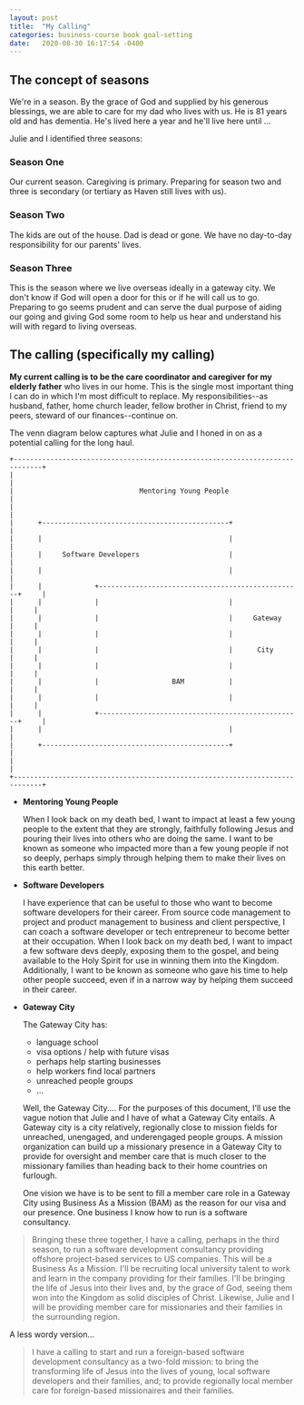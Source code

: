 ```yaml
---
layout: post
title:  "My Calling"
categories: business-course book goal-setting
date:   2020-08-30 16:17:54 -0400
---
```

<!-- circa 30 Aug 2020 after conversation with Mylo -->

## The concept of seasons

We're in a season.  By the grace of God and supplied by his generous blessings, we are able to care for my dad who lives with us.  He is 81 years old and has dementia.  He's lived here a year and he'll live here until ...

Julie and I identified three seasons:

### Season One

Our current season.  Caregiving is primary.  Preparing for season two and three is secondary (or tertiary as Haven still lives with us).

### Season Two

The kids are out of the house.  Dad is dead or gone.  We have no day-to-day responsibility for our parents' lives.

### Season Three

This is the season where we live overseas ideally in a gateway city.  We don't know if God will open a door for this or if he will call us to go.  Preparing to go seems prudent and can serve the dual purpose of aiding our going and giving God some room to help us hear and understand his will with regard to living overseas.

## The calling (specifically my calling)

__My current calling is to be the care coordinator and caregiver for my elderly father__ who lives in our home.  This is the single most important thing I can do in which I'm most difficult to replace.  My responsibilities--as husband, father, home church leader, fellow brother in Christ, friend to my peers, steward of our finances--continue on.

The venn diagram below captures what Julie and I honed in on as a potential calling for the long haul.

```
+-----------------------------------------------------------------------------+
|                                                                             |
|                               Mentoring Young People                        |
|                                                                             |
|      +----------------------------------------------+                       |
|      |                                              |                       |
|      |     Software Developers                      |                       |
|      |                                              |                       |
|      |             +--------------------------------------------------+     |
|      |             |                                |                 |     |
|      |             |                                |     Gateway     |     |
|      |             |                                |                 |     |
|      |             |                                |      City       |     |
|      |             |                                |                 |     |
|      |             |                  BAM           |                 |     |
|      |             |                                |                 |     |
|      |             +--------------------------------------------------+     |
|      |                                              |                       |
|      +----------------------------------------------+                       |
|                                                                             |
+-----------------------------------------------------------------------------+

```

  - __Mentoring Young People__

    When I look back on my death bed, I want to impact at least a few young people to the extent that they are strongly, faithfully following Jesus and pouring their lives into others who are doing the same.  I want to be known as someone who impacted more than a few young people if not so deeply, perhaps simply through helping them to make their lives on this earth better.

  - __Software Developers__

    I have experience that can be useful to those who want to become software developers for their career.  From source code management to project and product management to business and client perspective, I can coach a software developer or tech entrepreneur to become better at their occupation.  When I look back on my death bed, I want to impact a few software devs deeply, exposing them to the gospel, and being available to the Holy Spirit for use in winning them into the Kingdom.  Additionally, I want to be known as someone who gave his time to help other people succeed, even if in a narrow way by helping them succeed in their career.

  - __Gateway City__

    The Gateway City has:
      - language school
      - visa options / help with future visas
      - perhaps help starting businesses
      - help workers find local partners
      - unreached people groups
      - ...

    Well, the Gateway City....  For the purposes of this document, I'll use the vague notion that Julie and I have of what a Gateway City entails.  A Gateway city is a city relatively, regionally close to mission fields for unreached, unengaged, and underengaged people groups.  A mission organization can build up a missionary presence in a Gateway City to provide for oversight and member care that is much closer to the missionary families than heading back to their home countries on furlough.



    One vision we have is to be sent to fill a member care role in a Gateway City using Business As a Mission (BAM) as the reason for our visa and our presence.  One business I know how to run is a software consultancy.


> Bringing these three together, I have a calling, perhaps in the third season, to run a software development consultancy providing offshore project-based services to US companies.  This will be a Business As a Mission.  I'll be recruiting local university talent to work and learn in the company providing for their families.  I'll be bringing the life of Jesus into their lives and, by the grace of God, seeing them won into the Kingdom as solid disciples of Christ.  Likewise, Julie and I will be providing member care for missionaries and their families in the surrounding region.

A less wordy version...

> I have a calling to start and run a foreign-based software development consultancy as a two-fold mission:  to bring the transforming life of Jesus into the lives of young, local software developers and their families, and; to provide regionally local member care for foreign-based missionaires and their families.

